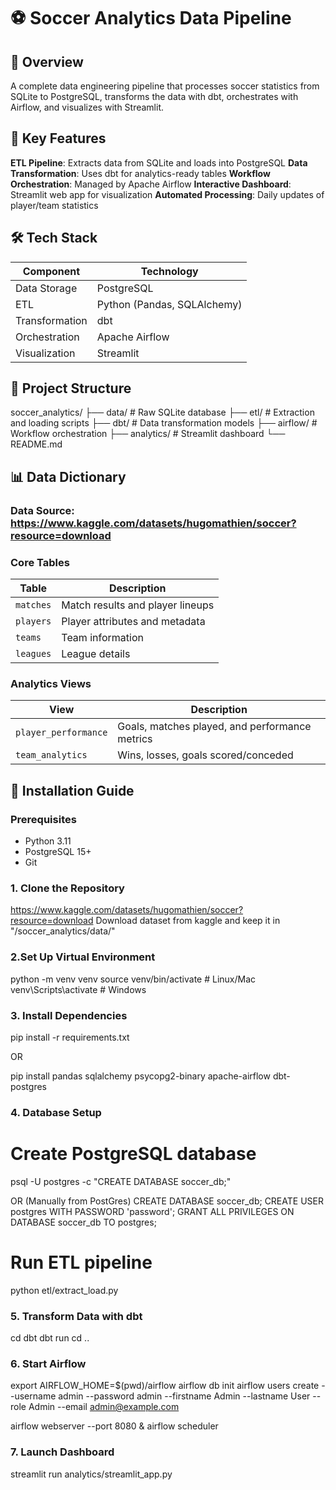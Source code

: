 # ⚽ Soccer Analytics Data Pipeline

## 📌 Overview

A complete data engineering pipeline that processes soccer statistics from SQLite to PostgreSQL, transforms the data with dbt, orchestrates with Airflow, and visualizes with Streamlit.


## 🌟 Key Features

**ETL Pipeline**: Extracts data from SQLite and loads into PostgreSQL
**Data Transformation**: Uses dbt for analytics-ready tables
**Workflow Orchestration**: Managed by Apache Airflow
**Interactive Dashboard**: Streamlit web app for visualization
**Automated Processing**: Daily updates of player/team statistics

## 🛠️ Tech Stack

| Component        | Technology |
|-----------------|------------|
| Data Storage    | PostgreSQL |
| ETL             | Python (Pandas, SQLAlchemy) |
| Transformation  | dbt |
| Orchestration   | Apache Airflow |
| Visualization   | Streamlit |

## 📂 Project Structure
soccer_analytics/
├── data/ # Raw SQLite database
├── etl/ # Extraction and loading scripts
├── dbt/ # Data transformation models
├── airflow/ # Workflow orchestration
├── analytics/ # Streamlit dashboard
└── README.md


## 📊 Data Dictionary

### Data Source:  https://www.kaggle.com/datasets/hugomathien/soccer?resource=download

### Core Tables

| Table          | Description |
|---------------|-------------|
| `matches`     | Match results and player lineups |
| `players`     | Player attributes and metadata |
| `teams`       | Team information |
| `leagues`     | League details |

### Analytics Views

| View                   | Description |
|------------------------|-------------|
| `player_performance`   | Goals, matches played, and performance metrics |
| `team_analytics`       | Wins, losses, goals scored/conceded |




## 🚀 Installation Guide

### Prerequisites
- Python 3.11
- PostgreSQL 15+
- Git

### 1. Clone the Repository 

https://www.kaggle.com/datasets/hugomathien/soccer?resource=download Download dataset from kaggle and keep it in "/soccer_analytics/data/"


### 2.Set Up Virtual Environment
python -m venv venv
source venv/bin/activate  # Linux/Mac
venv\Scripts\activate   # Windows

### 3. Install Dependencies
pip install -r requirements.txt

OR 

pip install pandas sqlalchemy psycopg2-binary apache-airflow dbt-postgres

### 4. Database Setup
# Create PostgreSQL database
psql -U postgres -c "CREATE DATABASE soccer_db;"

OR (Manually from PostGres)
CREATE DATABASE soccer_db;
CREATE USER postgres WITH PASSWORD 'password';
GRANT ALL PRIVILEGES ON DATABASE soccer_db TO postgres;

# Run ETL pipeline
python etl/extract_load.py

### 5. Transform Data with dbt
cd dbt
dbt run
cd ..

### 6. Start Airflow
export AIRFLOW_HOME=$(pwd)/airflow
airflow db init
airflow users create --username admin --password admin --firstname Admin --lastname User --role Admin --email admin@example.com

airflow webserver --port 8080 & airflow scheduler

### 7. Launch Dashboard
streamlit run analytics/streamlit_app.py
